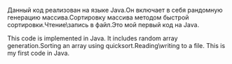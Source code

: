 Данный код реализован на языке Java.Он включает в себя рандомную генерацию массива.Сортировку массива методом быстрой сортировки.Чтение\запись в файл.Это мой первый код на Java.

This code is implemented in Java. It includes random array generation.Sorting an array using quicksort.Reading\writing to a file. This is my first code in Java.
